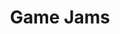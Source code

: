 ---
layout: posts_by_category
categories: game-jams
title: Game Jams
permalink: /category/game-jams
---